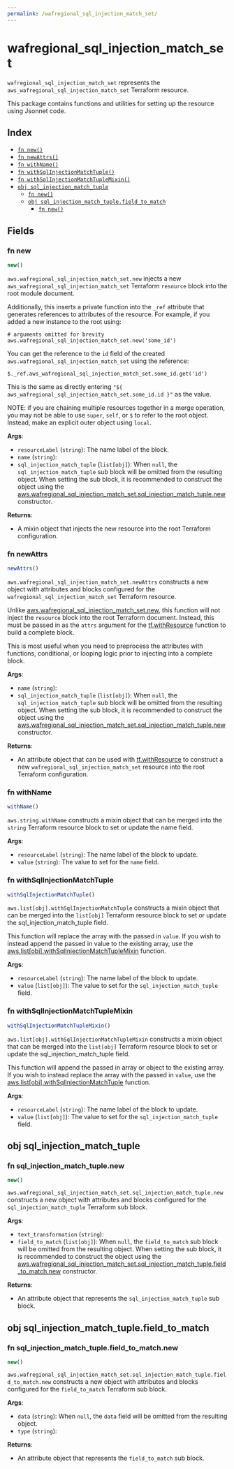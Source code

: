 ```yaml
---
permalink: /wafregional_sql_injection_match_set/
---
```


# wafregional_sql_injection_match_set

`wafregional_sql_injection_match_set` represents the `aws_wafregional_sql_injection_match_set` Terraform resource.



This package contains functions and utilities for setting up the resource using Jsonnet code.


## Index

* [`fn new()`](#fn-new)
* [`fn newAttrs()`](#fn-newattrs)
* [`fn withName()`](#fn-withname)
* [`fn withSqlInjectionMatchTuple()`](#fn-withsqlinjectionmatchtuple)
* [`fn withSqlInjectionMatchTupleMixin()`](#fn-withsqlinjectionmatchtuplemixin)
* [`obj sql_injection_match_tuple`](#obj-sql_injection_match_tuple)
  * [`fn new()`](#fn-sql_injection_match_tuplenew)
  * [`obj sql_injection_match_tuple.field_to_match`](#obj-sql_injection_match_tuplefield_to_match)
    * [`fn new()`](#fn-sql_injection_match_tuplefield_to_matchnew)

## Fields

### fn new

```ts
new()
```


`aws.wafregional_sql_injection_match_set.new` injects a new `aws_wafregional_sql_injection_match_set` Terraform `resource`
block into the root module document.

Additionally, this inserts a private function into the `_ref` attribute that generates references to attributes of the
resource. For example, if you added a new instance to the root using:

    # arguments omitted for brevity
    aws.wafregional_sql_injection_match_set.new('some_id')

You can get the reference to the `id` field of the created `aws.wafregional_sql_injection_match_set` using the reference:

    $._ref.aws_wafregional_sql_injection_match_set.some_id.get('id')

This is the same as directly entering `"${ aws_wafregional_sql_injection_match_set.some_id.id }"` as the value.

NOTE: if you are chaining multiple resources together in a merge operation, you may not be able to use `super`, `self`,
or `$` to refer to the root object. Instead, make an explicit outer object using `local`.

**Args**:
  - `resourceLabel` (`string`): The name label of the block.
  - `name` (`string`): 
  - `sql_injection_match_tuple` (`list[obj]`):  When `null`, the `sql_injection_match_tuple` sub block will be omitted from the resulting object. When setting the sub block, it is recommended to construct the object using the [aws.wafregional_sql_injection_match_set.sql_injection_match_tuple.new](#fn-sql_injection_match_tuplenew) constructor.

**Returns**:
- A mixin object that injects the new resource into the root Terraform configuration.


### fn newAttrs

```ts
newAttrs()
```


`aws.wafregional_sql_injection_match_set.newAttrs` constructs a new object with attributes and blocks configured for the `wafregional_sql_injection_match_set`
Terraform resource.

Unlike [aws.wafregional_sql_injection_match_set.new](#fn-new), this function will not inject the `resource`
block into the root Terraform document. Instead, this must be passed in as the `attrs` argument for the
[tf.withResource](https://github.com/tf-libsonnet/core/tree/main/docs#fn-withresource) function to build a complete block.

This is most useful when you need to preprocess the attributes with functions, conditional, or looping logic prior to
injecting into a complete block.

**Args**:
  - `name` (`string`): 
  - `sql_injection_match_tuple` (`list[obj]`):  When `null`, the `sql_injection_match_tuple` sub block will be omitted from the resulting object. When setting the sub block, it is recommended to construct the object using the [aws.wafregional_sql_injection_match_set.sql_injection_match_tuple.new](#fn-sql_injection_match_tuplenew) constructor.

**Returns**:
  - An attribute object that can be used with [tf.withResource](https://github.com/tf-libsonnet/core/tree/main/docs#fn-withresource) to construct a new `wafregional_sql_injection_match_set` resource into the root Terraform configuration.


### fn withName

```ts
withName()
```

`aws.string.withName` constructs a mixin object that can be merged into the `string`
Terraform resource block to set or update the name field.



**Args**:
  - `resourceLabel` (`string`): The name label of the block to update.
  - `value` (`string`): The value to set for the `name` field.


### fn withSqlInjectionMatchTuple

```ts
withSqlInjectionMatchTuple()
```

`aws.list[obj].withSqlInjectionMatchTuple` constructs a mixin object that can be merged into the `list[obj]`
Terraform resource block to set or update the sql_injection_match_tuple field.

This function will replace the array with the passed in `value`. If you wish to instead append the
passed in value to the existing array, use the [aws.list[obj].withSqlInjectionMatchTupleMixin](TODO) function.


**Args**:
  - `resourceLabel` (`string`): The name label of the block to update.
  - `value` (`list[obj]`): The value to set for the `sql_injection_match_tuple` field.


### fn withSqlInjectionMatchTupleMixin

```ts
withSqlInjectionMatchTupleMixin()
```

`aws.list[obj].withSqlInjectionMatchTupleMixin` constructs a mixin object that can be merged into the `list[obj]`
Terraform resource block to set or update the sql_injection_match_tuple field.

This function will append the passed in array or object to the existing array. If you wish
to instead replace the array with the passed in `value`, use the [aws.list[obj].withSqlInjectionMatchTuple](TODO)
function.


**Args**:
  - `resourceLabel` (`string`): The name label of the block to update.
  - `value` (`list[obj]`): The value to set for the `sql_injection_match_tuple` field.


## obj sql_injection_match_tuple



### fn sql_injection_match_tuple.new

```ts
new()
```


`aws.wafregional_sql_injection_match_set.sql_injection_match_tuple.new` constructs a new object with attributes and blocks configured for the `sql_injection_match_tuple`
Terraform sub block.



**Args**:
  - `text_transformation` (`string`): 
  - `field_to_match` (`list[obj]`):  When `null`, the `field_to_match` sub block will be omitted from the resulting object. When setting the sub block, it is recommended to construct the object using the [aws.wafregional_sql_injection_match_set.sql_injection_match_tuple.field_to_match.new](#fn-field_to_matchnew) constructor.

**Returns**:
  - An attribute object that represents the `sql_injection_match_tuple` sub block.


## obj sql_injection_match_tuple.field_to_match



### fn sql_injection_match_tuple.field_to_match.new

```ts
new()
```


`aws.wafregional_sql_injection_match_set.sql_injection_match_tuple.field_to_match.new` constructs a new object with attributes and blocks configured for the `field_to_match`
Terraform sub block.



**Args**:
  - `data` (`string`):  When `null`, the `data` field will be omitted from the resulting object.
  - `type` (`string`): 

**Returns**:
  - An attribute object that represents the `field_to_match` sub block.
